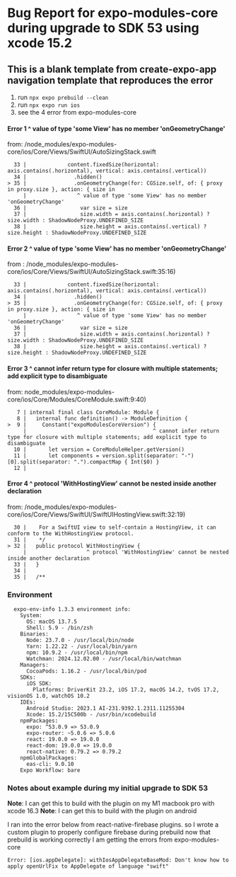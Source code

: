 # Bug Report for expo-modules-core during upgrade to SDK 53 using xcode 15.2

## This is a blank template from create-expo-app navigation template that reproduces the error 


1. run `npx expo prebuild --clean`
2. run `npx expo run ios`
3. see the 4 error from expo-modules-core

#### Error 1   ^ value of type 'some View' has no member 'onGeometryChange'
from: /node_modules/expo-modules-core/ios/Core/Views/SwiftUI/AutoSizingStack.swift
```
  33 |             content.fixedSize(horizontal: axis.contains(.horizontal), vertical: axis.contains(.vertical))
  34 |               .hidden()
> 35 |               .onGeometryChange(for: CGSize.self, of: { proxy in proxy.size }, action: { size in
     |                ^ value of type 'some View' has no member 'onGeometryChange'
  36 |                 var size = size
  37 |                 size.width = axis.contains(.horizontal) ? size.width : ShadowNodeProxy.UNDEFINED_SIZE
  38 |                 size.height = axis.contains(.vertical) ? size.height : ShadowNodeProxy.UNDEFINED_SIZE
```
#### Error 2  ^ value of type 'some View' has no member 'onGeometryChange'
from : /node_modules/expo-modules-core/ios/Core/Views/SwiftUI/AutoSizingStack.swift:35:16)
```
  33 |             content.fixedSize(horizontal: axis.contains(.horizontal), vertical: axis.contains(.vertical))
  34 |               .hidden()
> 35 |               .onGeometryChange(for: CGSize.self, of: { proxy in proxy.size }, action: { size in
     |                ^ value of type 'some View' has no member 'onGeometryChange'
  36 |                 var size = size
  37 |                 size.width = axis.contains(.horizontal) ? size.width : ShadowNodeProxy.UNDEFINED_SIZE
  38 |                 size.height = axis.contains(.vertical) ? size.height : ShadowNodeProxy.UNDEFINED_SIZE
```

#### Error 3  ^ cannot infer return type for closure with multiple statements; add explicit type to disambiguate
from: node_modules/expo-modules-core/ios/Core/Modules/CoreModule.swift:9:40)
```
   7 | internal final class CoreModule: Module {
   8 |   internal func definition() -> ModuleDefinition {
>  9 |     Constant("expoModulesCoreVersion") {
     |                                        ^ cannot infer return type for closure with multiple statements; add explicit type to disambiguate
  10 |       let version = CoreModuleHelper.getVersion()
  11 |       let components = version.split(separator: "-")[0].split(separator: ".").compactMap { Int($0) }
  12 | 
```

#### Error 4  ^ protocol 'WithHostingView' cannot be nested inside another declaration
from: /node_modules/expo-modules-core/ios/Core/Views/SwiftUI/SwiftUIHostingView.swift:32:19)
```
  30 |    For a SwiftUI view to self-contain a HostingView, it can conform to the WithHostingView protocol.
  31 |    */
> 32 |   public protocol WithHostingView {
     |                   ^ protocol 'WithHostingView' cannot be nested inside another declaration
  33 |   }
  34 | 
  35 |   /**
```

### Environment

```
  expo-env-info 1.3.3 environment info:
    System:
      OS: macOS 13.7.5
      Shell: 5.9 - /bin/zsh
    Binaries:
      Node: 23.7.0 - /usr/local/bin/node
      Yarn: 1.22.22 - /usr/local/bin/yarn
      npm: 10.9.2 - /usr/local/bin/npm
      Watchman: 2024.12.02.00 - /usr/local/bin/watchman
    Managers:
      CocoaPods: 1.16.2 - /usr/local/bin/pod
    SDKs:
      iOS SDK:
        Platforms: DriverKit 23.2, iOS 17.2, macOS 14.2, tvOS 17.2, visionOS 1.0, watchOS 10.2
    IDEs:
      Android Studio: 2023.1 AI-231.9392.1.2311.11255304
      Xcode: 15.2/15C500b - /usr/bin/xcodebuild
    npmPackages:
      expo: ^53.0.9 => 53.0.9 
      expo-router: ~5.0.6 => 5.0.6 
      react: 19.0.0 => 19.0.0 
      react-dom: 19.0.0 => 19.0.0 
      react-native: 0.79.2 => 0.79.2 
    npmGlobalPackages:
      eas-cli: 9.0.10
    Expo Workflow: bare
```

### Notes about example during my initial upgrade to SDK 53
**Note**: I can get this to build with the plugin on my M1 macbook pro with xcode 16.3
**Note**: I can get this to build with the plugin on android

I ran into the error below from react-native-firebase plugins. so I wrote a custom plugin to properly configure firebase during prebuild
now that prebuild is working correctly I am getting the errors from expo-modules-core

```
Error: [ios.appDelegate]: withIosAppDelegateBaseMod: Don't know how to apply openUrlFix to AppDelegate of language "swift"
```


 